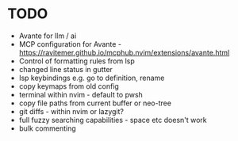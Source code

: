 # TODO

- Avante for llm / ai
- MCP configuration for Avante - https://ravitemer.github.io/mcphub.nvim/extensions/avante.html
- Control of formatting rules from lsp
- changed line status in gutter
- lsp keybindings e.g. go to definition, rename
- copy keymaps from old config
- terminal within nvim - default to pwsh
- copy file paths from current buffer or neo-tree
- git diffs - within nvim or lazygit?
- full fuzzy searching capabilities - space etc doesn't work
- bulk commenting
